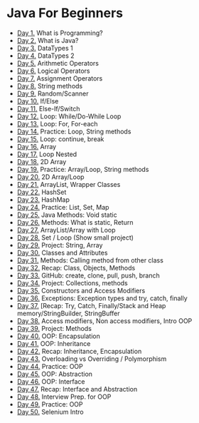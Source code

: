 # Java For Beginners
* [Day 1.](src/day1) What is Programming?
* [Day 2.](src/day2) What is Java?
* [Day 3.](src/day3) DataTypes 1
* [Day 4.](src/day4) DataTypes 2
* [Day 5.](src/day5) Arithmetic Operators
* [Day 6.](src/day6) Logical Operators
* [Day 7.](src/day7) Assignment Operators
* [Day 8.](src/day8) String methods
* [Day 9.](src/day9) Random/Scanner
* [Day 10.](src/day10) If/Else
* [Day 11.](src/day11) Else-If/Switch
* [Day 12.](src/day12) Loop: While/Do-While Loop
* [Day 13.](src/day13) Loop: For, For-each
* [Day 14.](src/day14) Practice: Loop, String methods
* [Day 15.](src/day15) Loop: continue, break
* [Day 16.](src/day16) Array
* [Day 17.](src/day17) Loop Nested
* [Day 18.](src/day18) 2D Array
* [Day 19.](src/day19) Practice: Array/Loop, String methods
* [Day 20.](src/day20) 2D Array/Loop
* [Day 21.](src/day21) ArrayList, Wrapper Classes
* [Day 22.](src/day22) HashSet
* [Day 23.](src/day23) HashMap
* [Day 24.](src/day24) Practice: List, Set, Map
* [Day 25.](src/day25) Java Methods: Void static
* [Day 26.](src/day26) Methods: What is static, Return
* [Day 27.](src/day27) ArrayList/Array with Loop
* [Day 28.](src/day28) Set / Loop (Show small project)
* [Day 29.](src/day29) Project: String, Array
* [Day 30.](src/day30) Classes and Attributes
* [Day 31.](src/day31) Methods: Calling method from other class
* [Day 32.](src/day32) Recap: Class, Objects, Methods
* [Day 33.](src/day33) GitHub: create, clone, pull, push, branch  
* [Day 34.](src/day34) Project: Collections, methods
* [Day 35.](src/day35) Constructors and Access Modifiers
* [Day 36.](src/day36) Exceptions: Exception types and try, catch, finally
* [Day 37.](src/day37) [Recap: Try, Catch, Finally/Stack and Heap memory/StringBuilder, StringBuffer
* [Day 38.](src/day38) Access modifiers, Non access modifiers, Intro OOP
* [Day 39.](src/day39) Project: Methods
* [Day 40.](src/day40) OOP: Encapsulation
* [Day 41.](src/day41) OOP: Inheritance
* [Day 42.](src/day42) Recap: Inheritance, Encapsulation
* [Day 43.](src/day43) Overloading vs Overriding / Polymorphism
* [Day 44.](src/day44) Practice: OOP
* [Day 45.](src/day45) OOP: Abstraction
* [Day 46.](src/day46) OOP: Interface
* [Day 47.](src/day47) Recap: Interface and Abstraction
* [Day 48.](src/day48) Interview Prep. for OOP
* [Day 49.](src/day49) Practice: OOP
* [Day 50.](src/day50) Selenium Intro